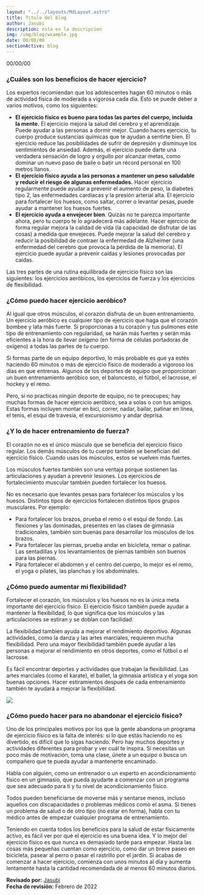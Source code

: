 ```yaml
---
layout: "../../layouts/MdLayout.astro"
title: Titulo del blog
author: Jasubi
description: esta es la descripcion
img: /img/blog/wxample.jpg
date: 00/00/00
sectionActive: blog
---
```

<p class="text-2xl border-b-4 border-green-500 pb-3">00/00/00</p>

### **¿Cuáles son los beneficios de hacer ejercicio?**

Los expertos recomiendan que los adolescentes hagan 60 minutos o más de actividad física de moderada a vigorosa cada día. Esto se puede deber a varios motivos, como los siguientes:

+ **El ejercicio físico es bueno para todas las partes del cuerpo, incluida la mente.** El ejercicio mejora la salud del cerebro y el aprendizaje. Puede ayudar a las personas a dormir mejor. Cuando haces ejercicio, tu cuerpo produce sustancias químicas que te ayudan a sentirte bien. El ejercicio reduce las posibilidades de sufrir de depresión y disminuye los sentimientos de ansiedad. Además, el ejercicio puede darte una verdadera sensación de logro y orgullo por alcanzar metas, como dominar un nuevo paso de baile o batir un récord personal en 100 metros llanos.
+ **El ejercicio físico ayuda a las personas a mantener un peso saludable y reducir el riesgo de algunas enfermedades.** Hacer ejercicio regularmente puede ayudar a prevenir el aumento de peso, la diabetes tipo 2, las enfermedades cardíacas y la presión arterial alta. El ejercicio para fortalecer los huesos, como saltar, correr o levantar pesas, puede ayudar a mantener los huesos fuertes.
+ **El ejercicio ayuda a envejecer bien**. Quizás no te parezca importante ahora, pero tu cuerpo te lo agradecerá más adelante. Hacer ejercicio de forma regular mejora la calidad de vida (la capacidad de disfrutar de las cosas) a medida que envejeces. Puede mejorar la salud del cerebro y reducir la posibilidad de contraer la enfermedad de Alzheimer (una enfermedad del cerebro que provoca la pérdida de la memoria). El ejercicio puede ayudar a prevenir caídas y lesiones provocadas por caídas.

Las tres partes de una rutina equilibrada de ejercicio físico son las siguientes: los ejercicios aeróbicos, los ejercicios de fuerza y los ejercicios de flexibilidad.

### **¿Cómo puedo hacer ejercicio aeróbico?**
Al igual que otros músculos, el corazón disfruta de un buen entrenamiento. Un ejercicio aeróbico es cualquier tipo de ejercicio que haga que el corazón bombee y lata más fuerte. Si proporcionas a tu corazón y tus pulmones este tipo de entrenamiento con regularidad, se harán más fuertes y serán más eficientes a la hora de llevar oxígeno (en forma de células portadoras de oxígeno) a todas las partes de tu cuerpo.

Si formas parte de un equipo deportivo, lo más probable es que ya estés haciendo 60 minutos o más de ejercicio físico de moderado a vigoroso los días en que entrenas. Algunos de los deportes de equipo que proporcionan un buen entrenamiento aeróbico son, el baloncesto, el fútbol, el lacrosse, el hockey y el remo.

Pero, si no practicas ningún deporte de equipo, no te preocupes; hay muchas formas de hacer ejercicio aeróbico, sea a solas o con tus amigos. Estas formas incluyen montar en bici, correr, nadar, bailar, patinar en línea, el tenis, el esquí de travesía, el excursionismo y andar deprisa.

### **¿Y lo de hacer entrenamiento de fuerza?**
El corazón no es el único músculo que se beneficia del ejercicio físico regular. Los demás músculos de tu cuerpo también se benefician del ejercicio físico. Cuando usas los músculos, estos se vuelven más fuertes.

Los músculos fuertes también son una ventaja porque sostienen las articulaciones y ayudan a prevenir lesiones. Los ejercicios de fortalecimiento muscular también pueden fortalecer los huesos.

No es necesario que levantes pesas para fortalecer los músculos y los huesos. Distintos tipos de ejercicios fortalecen distintos tipos grupos musculares. Por ejemplo:

+ Para fortalecer los brazos, prueba el remo o el esquí de fondo. Las flexiones y las dominadas, presentes en las clases de gimnasia tradicionales, también son buenas para desarrollar los músculos de los brazos.
+ Para fortalecer las piernas, prueba andar en bicicleta, remar o patinar. Las sentadillas y los levantamientos de piernas también son buenos para las piernas.
+ Para fortalecer el abdomen y el centro del cuerpo, lo mejor es el remo, el yoga o pilates, las planchas y los abdominales.

### **¿Cómo puedo aumentar mi flexibilidad?**
Fortalecer el corazón, los músculos y los huesos no es la única meta importante del ejercicio físico. El ejercicio físico también puede ayudar a mantener la flexibilidad, lo que significa que los músculos y las articulaciones se estiran y se doblan con facilidad.

La flexibilidad también ayuda a mejorar el rendimiento deportivo. Algunas actividades, como la danza y las artes marciales, requieren mucha flexibilidad. Pero una mayor flexibilidad también puede ayudar a las personas a mejorar el rendimiento en otros deportes, como el fútbol o el lacrosse.

Es fácil encontrar deportes y actividades que trabajan la flexibilidad. Las artes marciales (como el karate), el ballet, la gimnasia artística y el yoga son buenas opciones. Hacer estiramientos después de cada entrenamiento también te ayudará a mejorar la flexibilidad.

<img class="w-full" src="/img/blog/img-text.webp">

### **¿Cómo puedo hacer para no abandonar el ejercicio físico?**
Uno de los principales motivos por los que la gente abandona un programa de ejercicio físico es la falta de interés: si lo que estás haciendo no es divertido, es difícil que lo sigas haciendo. Pero hay muchos deportes y actividades diferentes para probar y ver cuál te inspira. Si necesitas un poco más de motivación, toma una clase, únete a un equipo o busca un compañero que te pueda ayudar a mantenerte encaminado.

Habla con alguien, como un entrenador o un experto en acondicionamiento físico en un gimnasio, que pueda ayudarte a comenzar con un programa que sea adecuado para ti y tu nivel de acondicionamiento físico.

Todos pueden beneficiarse de moverse más y sentarse menos, incluso aquellos con discapacidades o problemas médicos como el asma. Si tienes un problema de salud o de otro tipo (no estar en forma), habla con tu médico antes de empezar cualquier programa de entrenamiento.

Teniendo en cuenta todos los beneficios para la salud de estar físicamente activo, es fácil ver por qué el ejercicio es una buena idea. Y lo mejor del ejercicio físico es que nunca es demasiado tarde para empezar. Hasta las cosas más pequeñas cuentan como ejercicio, como dar un breve paseo en bicicleta, pasear al perro o pasar el rastrillo por el jardín. Si acabas de comenzar a hacer ejercicio, comienza con unos minutos al día y aumenta lentamente hasta la cantidad recomendada de al menos 60 minutos diarios.

**Revisado por:** [Jasubi](https://www.facebook.com/jasubip) <br>
**Fecha de revisión:** Febrero de 2022
